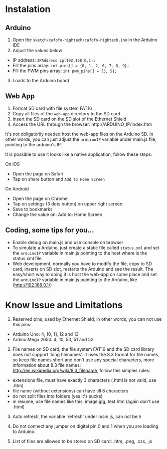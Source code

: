 # Instalation

## Arduino

1. Open the `sketch/cafofo-hightech/cafofo-hightech.ino` in the Arduino IDE
2. Adjust the values below
  * IP address: `IPAddress ip(192,168,0,1);`
  * Fill the pins array: `int pins[] = {0, 1, 2, 6, 7, 8, 9};`
  * Fill the PWM pins array: `int pwm_pins[] = {3, 5};`
3. Loads to the Arduino board

## Web App

1. Format SD card with file system FAT16
2. Copy all files of the `web-app` directory to the SD card
3. Insert the SD card on the SD slot of the Ethernet Shield
4. Access the URL through the browser: http://ARDUINO_IP/index.htm

It's not obligatorily needed host the web-app files on the Arduino SD. In other
words, you can just adjust the `arduinoIP` variable under main.js file, pointing
to the arduino's IP.

It is possible to use it looks like a native application, follow these steps:

On iOS
* Open the page on Safari
* Tap on share button and `Add to Home Screen`

On Android
* Open the page on Chrome
* Tap on settings (3 dots button) on upper right screen
* Save to bookmarks
* Change the value on: Add to: Home Screen


## Coding, some tips for you...

* Enable debug on main.js and use console on browser
* To simulate a Arduino, just create a static file called `status.xml` and set
the `arduinoIP` variable in main.js pointing to the host where is the status.xml
file.
* Web development, normally you have to modify the file, copy to SD card, inserts
on SD slot, restarts the Arduino and see the result. The easy/short way to doing
it is host the web-app on some place and set the `arduinoIP` variable in main.js
pointing to the Arduino, like (http://192.168.0.1/)

# Know Issue and Limitations

1. Reserved pins, used by Ethernet Shield, in other words, you can not use this
pins:
  * Arduino Uno: 4, 10, 11, 12 and 13
  * Ardino Mega 2650: 4, 10, 50, 51 and 52


2. File names on SD card, the file system FAT16 and the SD card library does not
support 'long filenames'. It uses the 8.3 format for file names, so keep file
names short and don't use any special characters, more information about 8.3
file names: http://en.wikipedia.org/wiki/8.3_filename, follow this simples rules:
  * extensions file, must have exactly 3 characters (.html is not valid, use .htm)
  * file name (without extensions) can have till 8 characters
  * do not split files into folders (yes it's sucks)
  * in resume, use file names like this: image.jpg, test.htm (again don't use .html)

3. Auto refresh, the variable 'refresh' under main.js, can not be `0`

4. Do not connect any jumper on digital pin 0 and 1 when you are loading to Arduino.

5. List of files are allowed to be stored on SD card: .htm, .png, .css, .js
